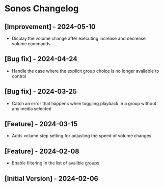 # Sonos Changelog

## [Improvement] - 2024-05-10

- Display the volume change after executing increase and decrease volume commands

## [Bug fix] - 2024-04-24

- Handle the case where the explicit group choice is no longer available to control

## [Bug fix] - 2024-03-25

- Catch an error that happens when toggling playback in a group without any media selected

## [Feature] - 2024-03-15

- Adds volume step setting for adjusting the speed of volume changes

## [Feature] - 2024-02-08

- Enable filtering in the list of availble groups

## [Initial Version] - 2024-02-06
